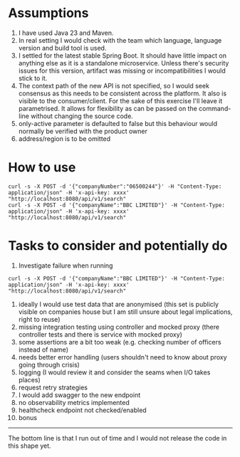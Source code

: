 # Assumptions

1. I have used Java 23 and Maven. 
1. In real setting I would check with the team which language, language version and build tool is used. 
1. I settled for the latest stable Spring Boot. 
It should have little impact on anything else as it is a standalone microservice. 
Unless there's security issues for this version, artifact was missing or incompatibilities I would stick to it. 
1. The context path of the new API is not specified, so I would seek consensus as this needs to be consistent
across the platform. It also is visible to the consumer/client. 
For the sake of this exercise I'll leave it parametrised. 
It allows for flexibility as can be passed on the command-line without changing the source code. 
1. only-active parameter is defaulted to false but this behaviour would normally be verified with the product owner
1. address/region is to be omitted

# How to use
```shell
curl -s -X POST -d '{"companyNumber":"06500244"}' -H "Content-Type: application/json" -H 'x-api-key: xxxx' "http://localhost:8080/api/v1/search"
curl -s -X POST -d '{"companyName":"BBC LIMITED"}' -H "Content-Type: application/json" -H 'x-api-key: xxxx' "http://localhost:8080/api/v1/search"
```

# Tasks to consider and potentially do
1. Investigate failure when running
```shell
curl -s -X POST -d '{"companyName":"BBC LIMITED"}' -H "Content-Type: application/json" -H 'x-api-key: xxxx' "http://localhost:8080/api/v1/search"
```
1. ideally I would use test data that are anonymised 
(this set is publicly visible on companies house but I am still unsure about legal implications, right to reuse)
1. missing integration testing using controller and mocked proxy (there controller tests and there is service with mocked proxy)
1. some assertions are a bit too weak (e.g. checking number of officers instead of name) 
1. needs better error handling (users shouldn't need to know about proxy going through crisis) 
1. logging (I would review it and consider the seams when I/O takes places)
1. request retry strategies
1. I would add swagger to the new endpoint 
1. no observability metrics implemented
1. healthcheck endpoint not checked/enabled 
1. bonus

---
The bottom line is that I run out of time and I would not release the code in this shape yet. 
